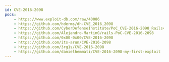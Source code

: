 ```yaml
---
id: CVE-2016-2098
pocs:
    - https://www.exploit-db.com/raw/40086
    - https://github.com/hderms/dh-CVE_2016_2098
    - https://github.com/CyberDefenseInstitute/PoC_CVE-2016-2098_Rails42
    - https://github.com/Alejandro-MartinG/rails-PoC-CVE-2016-2098
    - https://github.com/0x00-0x00/CVE-2016-2098
    - https://github.com/its-arun/CVE-2016-2098
    - https://github.com/3rg1s/CVE-2016-2098
    - https://github.com/danielhemmati/CVE-2016-2098-my-first-exploit
---
```


